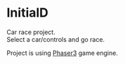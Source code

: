 # InitialD

Car race project.<br />
Select a car/controls and go race.

Project is using <a href="https://phaser.io/phaser3">Phaser3</a> game engine.
